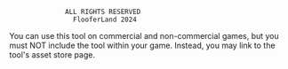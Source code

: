                   ALL RIGHTS RESERVED
                    FlooferLand 2024

You can use this tool on commercial and non-commercial games,
but you must NOT include the tool within your game.
Instead, you may link to the tool's asset store page.
